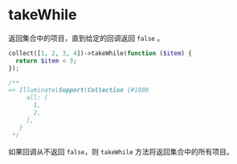 # takeWhile

返回集合中的项目，直到给定的回调返回 `false` 。

```php
collect([1, 2, 3, 4])->takeWhile(function ($item) {
  return $item < 3;
});

/**
=> Illuminate\Support\Collection {#1080
     all: [
       1,
       2,
     ],
   }
 */
```

如果回调从不返回 `false`，则 `takeWhile` 方法将返回集合中的所有项目。

